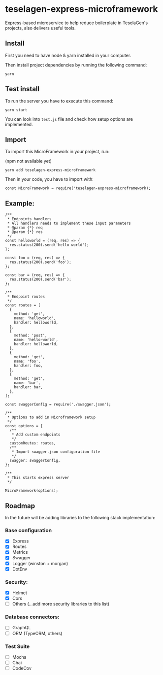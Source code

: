 # teselagen-express-microframework

Express-based microservice to help reduce boilerplate in TeselaGen's projects, also delivers useful tools.

## Install

First you need to have node & yarn installed in your computer.

Then install project dependencies by running the following command:

```
yarn
```

## Test install

To run the server you have to execute this command:

```
yarn start
```

You can look into `test.js` file and check how setup options are implemented.

## Import

To import this MicroFramework in your project, run:

(npm not available yet)

```
yarn add teselagen-express-microframework
```

Then in your code, you have to import with:

```
const MicroFramework = require('teselagen-express-microframework);
```

## Example:

```
/**
 * Endpoints handlers
 * All handlers needs to implement these input parameters
 * @param {*} req
 * @param {*} res
 */
const helloworld = (req, res) => {
  res.status(200).send('hello world');
};

const foo = (req, res) => {
  res.status(200).send('foo');
};

const bar = (req, res) => {
  res.status(200).send('bar');
};

/**
 * Endpoint routes
 */
const routes = [
  {
    method: 'get',
    name: 'helloworld',
    handler: helloworld,
  },
  {
    method: 'post',
    name: 'hello-world',
    handler: helloworld,
  },
  {
    method: 'get',
    name: 'foo',
    handler: foo,
  },
  {
    method: 'get',
    name: 'bar',
    handler: bar,
  },
];

const swaggerConfig = require('./swagger.json');

/**
 * Options to add in Microframework setup
 */
const options = {
  /**
   * Add custom endpoints
   */
  customRoutes: routes,
  /**
   * Import swagger.json configuration file
   */
  swagger: swaggerConfig,
};

/**
 * This starts express server
 */

MicroFramework(options);
```

## Roadmap

In the future will be adding libraries to the following stack implementation:

### Base configuration
- [x] Express
- [x] Routes
- [x] Metrics
- [x] Swagger
- [x] Logger (winston + morgan)
- [x] DotEnv

### Security:
- [x] Helmet
- [x] Cors
- [ ] Others (...add more security libraries to this list)

### Database connectors:
- [ ] GraphQL
- [ ] ORM (TypeORM, others)

### Test Suite
- [ ] Mocha
- [ ] Chai
- [ ] CodeCov